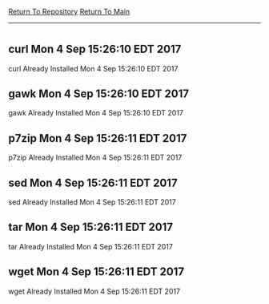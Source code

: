 [Return To Repository](https://github.com/deathbybandaid/piholeparser/)
[Return To Main](https://github.com/deathbybandaid/piholeparser/blob/master/RecentRunLogs/Mainlog.md)
____________________________________
# 
## curl Mon 4 Sep 15:26:10 EDT 2017
curl Already Installed Mon 4 Sep 15:26:10 EDT 2017
## gawk Mon 4 Sep 15:26:10 EDT 2017
gawk Already Installed Mon 4 Sep 15:26:10 EDT 2017
## p7zip Mon 4 Sep 15:26:11 EDT 2017
p7zip Already Installed Mon 4 Sep 15:26:11 EDT 2017
## sed Mon 4 Sep 15:26:11 EDT 2017
sed Already Installed Mon 4 Sep 15:26:11 EDT 2017
## tar Mon 4 Sep 15:26:11 EDT 2017
tar Already Installed Mon 4 Sep 15:26:11 EDT 2017
## wget Mon 4 Sep 15:26:11 EDT 2017
wget Already Installed Mon 4 Sep 15:26:11 EDT 2017
